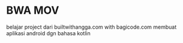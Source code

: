 # BWA MOV
belajar project dari builtwithangga.com with bagicode.com 
membuat aplikasi android dgn bahasa kotlin
